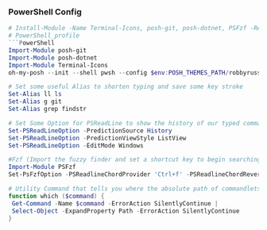 ### PowerShell Config

```PowerShell
# Install-Module -Name Terminal-Icons, posh-git, posh-dotnet, PSFzf -Repository PSGallery
# PowerShell_profile
```PowerShell
Import-Module posh-git
Import-Module posh-dotnet
Import-Module Terminal-Icons
oh-my-posh --init --shell pwsh --config $env:POSH_THEMES_PATH/robbyrussell.omp.json | Invoke-Expression

# Set some useful Alias to shorten typing and save some key stroke 
Set-Alias ll ls 
Set-Alias g git 
Set-Alias grep findstr

# Set Some Option for PSReadLine to show the history of our typed commands
Set-PSReadLineOption -PredictionSource History 
Set-PSReadLineOption -PredictionViewStyle ListView 
Set-PSReadLineOption -EditMode Windows 

#Fzf (Import the fuzzy finder and set a shortcut key to begin searching)
Import-Module PSFzf
Set-PsFzfOption -PSReadlineChordProvider 'Ctrl+f' -PSReadlineChordReverseHistory 'Ctrl+r'

# Utility Command that tells you where the absolute path of commandlets are 
function which ($command) { 
 Get-Command -Name $command -ErrorAction SilentlyContinue | 
 Select-Object -ExpandProperty Path -ErrorAction SilentlyContinue 
}
```
